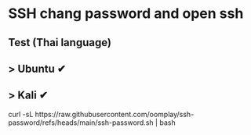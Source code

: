 <h1>SSH chang password and open ssh </h1>
<h2> Test (Thai language)</h2>
<h2>> Ubuntu ✔</h2>
<h2>> Kali ✔</h2>
<p>curl -sL https://raw.githubusercontent.com/oomplay/ssh-password/refs/heads/main/ssh-password.sh | bash</p> 
